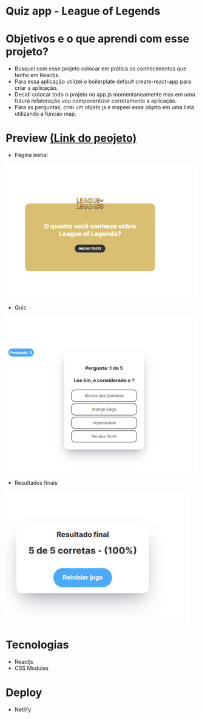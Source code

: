 # Quiz app - League of Legends 

# Objetivos e o que aprendi com esse projeto?

- Busquei com esse projeto colocar em prática os conhecimentos que tenho em Reactjs.
- Para essa aplicação utilizei o boilerplate default create-react-app para criar a aplicação.
- Decidi colocar todo o projeto no app.js momentaneamente mas em uma futura refatoração vou componentizar corretamente a aplicação.
- Para as perguntas, criei um objeto js e mapeei esse objeto em uma lista utilizando a funcão map.

# Preview [(Link do peojeto) ](https://rebecca-quiz-lol.netlify.app/)

- Página inicial
<img src="https://raw.githubusercontent.com/rebeccaaaaaaaaaaa/quizapp/main/src/images/home.png"/>

- Quiz
<img src="https://raw.githubusercontent.com/rebeccaaaaaaaaaaa/quizapp/main/src/images/quizz.png"/>

- Resultados finais
<img src="https://raw.githubusercontent.com/rebeccaaaaaaaaaaa/quizapp/main/src/images/resultados_finais.png"/>

# Tecnologias

- Reactjs
- CSS Modules

# Deploy

- Netlify



